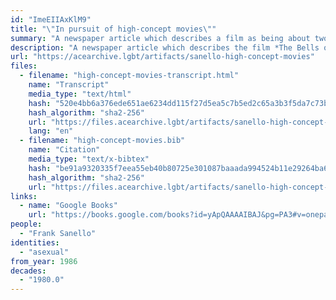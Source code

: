 ```yaml
---
id: "ImeEIIAxKlM9"
title: "\"In pursuit of high-concept movies\""
summary: "A newspaper article which describes a film as being about two asexual characters"
description: "A newspaper article which describes the film *The Bells of St. Mary's* as being about two asexual characters"
url: "https://acearchive.lgbt/artifacts/sanello-high-concept-movies"
files:
  - filename: "high-concept-movies-transcript.html"
    name: "Transcript"
    media_type: "text/html"
    hash: "520e4bb6a376ede651ae6234dd115f27d5ea5c7b5ed2c65a3b3f5da7c73b79f7"
    hash_algorithm: "sha2-256"
    url: "https://files.acearchive.lgbt/artifacts/sanello-high-concept-movies/high-concept-movies-transcript.html"
    lang: "en"
  - filename: "high-concept-movies.bib"
    name: "Citation"
    media_type: "text/x-bibtex"
    hash: "be91a9320335f7eea55eb40b80725e301087baaada994524b11e29264ba62dd4"
    hash_algorithm: "sha2-256"
    url: "https://files.acearchive.lgbt/artifacts/sanello-high-concept-movies/high-concept-movies.bib"
links:
  - name: "Google Books"
    url: "https://books.google.com/books?id=yApQAAAAIBAJ&pg=PA3#v=onepage&q&f=false"
people:
  - "Frank Sanello"
identities:
  - "asexual"
from_year: 1986
decades:
  - "1980.0"
---
```

